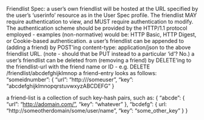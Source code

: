 Friendlist Spec:
a user’s own friendlist will be hosted at the URL specified by the user’s ‘userinfo’ resource as in the User Spec profile.
The friendlist MAY require authentication to view, and MUST require authentication to modify. The authentication scheme should be provided by the HTTP/1.1 protocol employed - examples (non-normative) would be: HTTP Basic, HTTP Digest, or Cookie-based authentication.
a user’s friendlist can be appended to (adding a friend) by POST’ing content-type: application/json to the above friendlist URL. (note - should that be PUT instead to a particular ‘id’? No.)
a user’s friendlist can be deleted from (removing a friend) by DELETE’ing to the friendlist-url with the friend name or ID - e.g.
DELETE <user-url>/friendlist/abcdefghijklmnop
a friend-entry looks as follows:
“someidnumber”: {
“url”: “http://<some-domain-name>/someuser”,
“key”: “abcdefghijklmnopqrstuvwxyzABCDEFG”
}

a friend-list is a collection of such key-hash pairs, such as:
{
“abcde”: {
“url”: “http://adomain.com/”,
“key”: “whatever”
},
“bcdefg”: {
	url: “http://someotherdomain/some/user/name”,
	“key”: “some_other_key”
}
}
